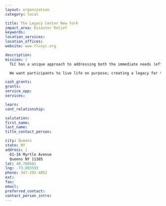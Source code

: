 ```yaml
---
layout: organization
category: local

title: The Legacy Center New York
impact_area: Disaster Relief
keywords: 
location_services: 
location_offices: 
website: www.tlcnyc.org

description: 
mission: |
  TLC has a unique approach to addressing both the immediate needs (effects) and foundational needs (causes) of ailing communities. Our Cause and Effect approach allows us to address the lack of resources while providing opportunities for development. These opportunities include developing educational programs for children and adults, providing access to resources, and guidance in reaching financial stability.

  We want participants to live life on purpose; creating a legacy for the community and generations to come.

cash_grants: 
grants: 
service_opp: 
services: 

learn: 
cont_relationship: 

salutation: 
first_name: 
last_name: 
title_contact_person: 

city: Queens
state: NY
address: |
  61-16 Myrtle Avenue    
  Queens NY 11385
lat: 40.700661
lng: -73.893593
phone: 347-292-4852
ext: 
fax: 
email: 
preferred_contact: 
contact_person_intro: 
---
```


